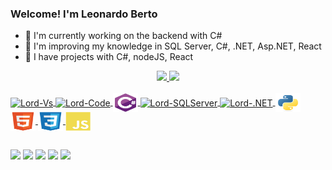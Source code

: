### Welcome! I'm Leonardo Berto

- 🔭 I'm currently working on the backend with C#
- 🚀 I'm improving my knowledge in SQL Server, C#, .NET, Asp.NET, React
- 🌱 I have projects with C#, nodeJS, React

<div align="center">
  <a href="https://www.github.com/Loordbz">
  <img height="200em" src="https://github-readme-stats.vercel.app/api?username=Loordbz&show_icons=true&theme=dark&include_all_commits=true&count_private=true"/>
  <img height="150em" src="https://github-readme-stats.vercel.app/api/top-langs/?username=Loordbz&layout=compact&langs_count=7&theme=dracula"/>
</div>
<div style="display: inline_block"><br>
  <img align="center" alt="Lord-Vs" height="30" width"40" src="https://cdn.jsdelivr.net/gh/devicons/devicon/icons/visualstudio/visualstudio-plain.svg" />
  <img align="center" alt="Lord-Code" height="30" width"40" src="https://cdn.jsdelivr.net/gh/devicons/devicon/icons/vscode/vscode-original.svg" />
  <img align="center" alt="Lord-Csharp" height="30" width="40" src="https://raw.githubusercontent.com/devicons/devicon/master/icons/csharp/csharp-original.svg" />
  <img align="center" alt="Lord-SQLServer" height="50" width="50" src="devicon-microsoftsqlserver-plain-wordmark" />
  <img align="center" alt="Lord-.NET" height="30" width="40" src="https://cdn.jsdelivr.net/gh/devicons/devicon/icons/dot-net/dot-net-plain-wordmark.svg" />
  <img align="center" alt="Lord-Python" height="30" width="40" src="https://raw.githubusercontent.com/devicons/devicon/master/icons/python/python-original.svg" />
  <img align="center" alt="Lord-HTML" height="30" width="40" src="https://raw.githubusercontent.com/devicons/devicon/master/icons/html5/html5-original.svg" />
  <img align="center" alt="Lord-CSS" height="30" width="40" src="https://raw.githubusercontent.com/devicons/devicon/master/icons/css3/css3-original.svg" />
  <img align="center" alt="Lord-Js" height="30" width="40" src="https://raw.githubusercontent.com/devicons/devicon/master/icons/javascript/javascript-plain.svg" />
</div>
  
  ##
 
<div> 
  <a href="https://www.facebook.com/LHBerto/" target="_blank"><img src="https://img.shields.io/badge/Facebook-7289DA?style=for-the-badge&logo=facebook&logoColor=white" target="_blank"></a>
 	<a href="https://www.twitch.tv/loordbz" target="_blank"><img src="https://img.shields.io/badge/Twitch-9146FF?style=for-the-badge&logo=twitch&logoColor=white" target="_blank"></a>
 <a href="https://discord.gg/ETAXnYbSQT" target="_blank"><img src="https://img.shields.io/badge/Discord-7289DA?style=for-the-badge&logo=discord&logoColor=white" target="_blank"></a> 
  <a href="mailto:leonardo.h.berto@gmail.com"><img src="https://img.shields.io/badge/-Gmail-%23333?style=for-the-badge&logo=gmail&logoColor=white" target="_blank"></a>
  <a href="https://www.linkedin.com/in/leonardo-henrique-berto-021b07103/" target="_blank"><img src="https://img.shields.io/badge/-LinkedIn-%230077B5?style=for-the-badge&logo=linkedin&logoColor=white" target="_blank"></a> 
 
</div>
